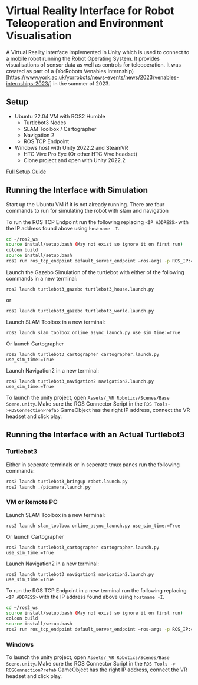 # Virtual Reality Interface for Robot Teleoperation and Environment Visualisation
A Virtual Reality interface implemented in Unity which is used to connect to a mobile robot running the Robot Operating System. 
It provides visualisations of sensor data as well as controls for teleoperation. It was created as part of a 
(YorRobots Venables Internship)[https://www.york.ac.uk/yorrobots/news-events/news/2023/venables-internships-2023/] in the summer of 2023.

## Setup
- Ubuntu 22.04 VM with ROS2 Humble
    - Turtlebot3 Nodes
    - SLAM Toolbox / Cartographer
    - Navigation 2
    - ROS TCP Endpoint
- Windows host with Unity 2022.2 and SteamVR
    - HTC Vive Pro Eye (Or other HTC Vive headset)
    - Clone project and open with Unity 2022.2

[Full Setup Guide](https://github.com/alistairfoggin/YorRobotsVR/wiki/Setup)

## Running the Interface with Simulation
Start up the Ubuntu VM if it is not already running.
There are four commands to run for simulating the robot with slam and navigation

To run the ROS TCP Endpoint run the following replacing `<IP ADDRESS>` with the IP address found above using `hostname -I`.
```sh
cd ~/ros2_ws
source install/setup.bash (May not exist so ignore it on first run)
colcon build
source install/setup.bash
ros2 run ros_tcp_endpoint default_server_endpoint –ros-args -p ROS_IP:=<IP ADDRESS>
```

Launch the Gazebo Simulation of the turtlebot with either of the following commands in a new terminal:
```
ros2 launch turtlebot3_gazebo turtlebot3_house.launch.py
```
or
```
ros2 launch turtlebot3_gazebo turtlebot3_world.launch.py
```

Launch SLAM Toolbox in a new terminal:
```
ros2 launch slam_toolbox online_async_launch.py use_sim_time:=True
```
Or launch Cartographer
```
ros2 launch turtlebot3_cartographer cartographer.launch.py use_sim_time:=True
```

Launch Navigation2 in a new terminal:
```
ros2 launch turtlebot3_navigation2 navigation2.launch.py use_sim_time:=True
```

To launch the unity project, open `Assets/_VR Robotics/Scenes/Base Scene.unity`. Make sure the ROS Connector Script in the `ROS Tools->ROSConnectionPrefab` GameObject has the right IP address, connect the VR headset and click play.

## Running the Interface with an Actual Turtlebot3
### Turtlebot3 
Either in seperate terminals or in seperate tmux panes run the following commands:
```sh
ros2 launch turtlebot3_bringup robot.launch.py
ros2 launch ./picamera.launch.py
```
### VM or Remote PC
Launch SLAM Toolbox in a new terminal:
```
ros2 launch slam_toolbox online_async_launch.py use_sim_time:=True
```
Or launch Cartographer
```
ros2 launch turtlebot3_cartographer cartographer.launch.py use_sim_time:=True
```

Launch Navigation2 in a new terminal:
```
ros2 launch turtlebot3_navigation2 navigation2.launch.py use_sim_time:=True
```

To run the ROS TCP Endpoint in a new terminal run the following replacing `<IP ADDRESS>` with the IP address found above using `hostname -I`.
```sh
cd ~/ros2_ws
source install/setup.bash (May not exist so ignore it on first run)
colcon build
source install/setup.bash
ros2 run ros_tcp_endpoint default_server_endpoint –ros-args -p ROS_IP:=<IP ADDRESS>
```
### Windows
To launch the unity project, open `Assets/_VR Robotics/Scenes/Base Scene.unity`. Make sure the ROS Connector Script in the `ROS Tools -> ROSConnectionPrefab` GameObject has the right IP address, connect the VR headset and click play.
